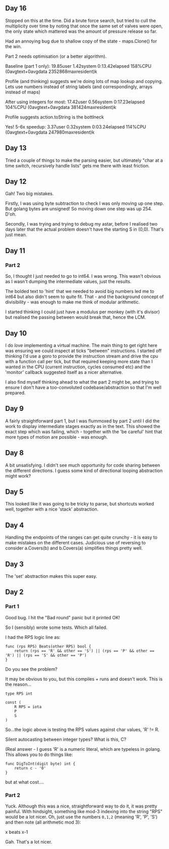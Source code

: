 ## Day 16

Stopped on this at the time. Did a brute force search, but tried to cull the
multiplicity over time by noting that once the same set of valves were open,
the only state which mattered was the amount of pressure release so far.

Had an annoying bug due to shallow copy of the state - maps.Clone() for the
win.

Part 2 needs optimisation (or a better algorithm).

Baseline (part 1 only):
19.85user 1.42system 0:13.42elapsed 158%CPU (0avgtext+0avgdata 2352868maxresident)k

Profile (and thinking) suggests we're doing lots of map lookup and copying.
Lets use numbers instead of string labels (and correspondingly, arrays instead
of maps)

After using integers for most:
17.42user 0.56system 0:17.23elapsed 104%CPU (0avgtext+0avgdata 381424maxresident)k

Profile suggests action.toString is the bottlneck

Yes! 5-6x speedup:
3.37user 0.32system 0:03.24elapsed 114%CPU (0avgtext+0avgdata 247980maxresident)k


## Day 13

Tried a couple of things to make the parsing easier, but ultimately "char at a
time switch, recursively handle lists" gets me there with least friction.

## Day 12

Gah! Two big mistakes.

Firstly, I was using byte subtraction to check I was only moving up one step.
But golang bytes are unsigned! So moving down one step was up 254. D'oh.

Secondly, I was trying and trying to debug my astar, before I realised two
days later that the actual problem doesn't have the starting S in (0,0).
That's just mean.

## Day 11

### Part 2

So, I thought I just needed to go to int64. I was wrong. This wasn't obvious
as I wasn't dumping the intermediate values, just the results.

The bolded text to 'hint' that we needed to avoid big numbers led me to int64
but also didn't seem to quite fit. That - and the background concept of
divisibility - was enough to make me think of modular arithmetic.

I started thinking I could just have a modulus per monkey (with it's divisor)
but realised the passing between would break that, hence the LCM.

## Day 10

I do *love* implementing a virtual machine. The main thing to get right here
was ensuring we could inspect at ticks "between" instructions. I started off
thinking I'd use a goro to provide the instruction stream and drive the cpu
with a function call per tick, but that required keeping more state than I
wanted in the CPU (current instruction, cycles consumed etc) and the 'monitor'
callback suggested itself as a nicer alternative.

I also find myself thinking ahead to what the part 2 might be, and trying to
ensure I don't have a too-convoluted codebase/abstraction so that I'm well
prepared.

## Day 9

A fairly straightforward part 1, but I was flummoxed by part 2 until I did the
work to display intermediate stages exactly as in the text. This showed the
exact step which was failing, which - together with the 'be careful' hint that
more types of motion are possible - was enough.

## Day 8

A bit unsatisfying. I didn't see much opportunity for code sharing between the
different directions. I guess some kind of directional looping abstraction
might work?

## Day 5

This looked like it was going to be tricky to parse, but shortcuts worked
well, together with a nice 'stack' abstraction.

## Day 4

Handling the endpoints of the ranges can get quite crunchy - it is easy to
make mistakes on the different cases. Judicious use of reversing to consider
a.Covers(b) and b.Covers(a) simplifies things pretty well.

## Day 3

The 'set' abstraction makes this super easy.

## Day 2

### Part 1

Good bug. I hit the "Bad round" panic but it printed OK!

So I (sensibly) wrote some tests. Which all failed.

I had the RPS logic line as:

```
func (rps RPS) Beats(other RPS) bool {
	return (rps == 'R' && other == 'S') || (rps == 'P' && other == 'R') || (rps == 'S' && other == 'P')
}
```

Do you see the problem?

It may be obvious to you, but this compiles + runs and doesn't work. This is
the reason...

```
type RPS int

const (
	R RPS = iota
	P
	S
)
```
So...the logic above is testing the RPS values against char values, 'R' != R.

Silent autocasting between integer types? What is this, C?

(Real answer - I guess 'R' is a numeric literal, which are typeless in golang.
This allows you to do things like:
```
func DigToInt(digit byte) int {
    return c - '0'
}
```
but at what cost....

### Part 2

Yuck. Although this was a nice, straightforward way to do it, it was pretty
painful. With hindsight, something like mod-3 indexing into the string "RPS"
would be a lot nicer. Oh, just use the numbers `0,1,2` (meaning 'R', 'P', 'S') 
and then note (all arithmetic mod 3):

x beats x-1

Gah. That's a lot nicer.
